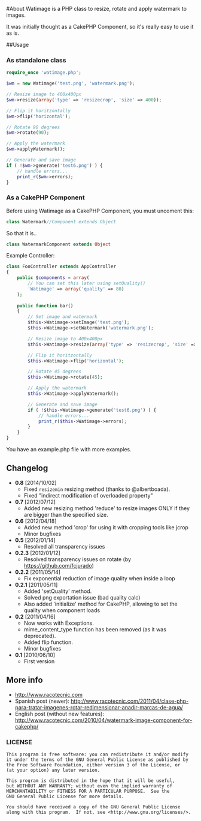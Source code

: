 #About
Watimage is a PHP class to resize, rotate and apply watermark to images.

It was initially thought as a CakePHP Component, so it's really easy to use it as is.


##Usage

### As standalone class

```php
require_once 'watimage.php';

$wm = new Watimage('test.png', 'watermark.png');

// Resize image to 400x400px
$wm->resize(array('type' => 'resizecrop', 'size' => 400));

// Flip it horitzontally
$wm->flip('horizontal');

// Rotate 90 degrees
$wm->rotate(90);

// Apply the watermark
$wm->applyWatermark();

// Generate and save image
if ( !$wm->generate('test6.png') ) {
    // handle errors...
    print_r($wm->errors);
}
```

### As a CakePHP Component

Before using Watimage as a CakePHP Component, you must uncoment this:

```php
class Watermark//Component extends Object
```

So that it is..

```php
class WatermarkComponent extends Object
```

Example Controller:

```php
class FooController extends AppController
{
    public $components = array(
        // You can set this later using setQuality()
        'Watimage' => array('quality' => 80)
    );
    
    public function bar()
    {
        // Set image and watermark
        $this->Watimage->setImage('test.png');
        $this->Watimage->setWatermark('watermark.png');

        // Resize image to 400x400px
        $this->Watimage->resize(array('type' => 'resizecrop', 'size' => 400));

        // Flip it horitzontally
        $this->Watimage->flip('horizontal');

        // Rotate 45 degrees
        $this->Watimage->rotate(45);

        // Apply the watermark
        $this->Watimage->applyWatermark();

        // Generate and save image
        if ( !$this->Watimage->generate('test6.png') ) {
            // handle errors...
            print_r($this->Watimage->errors);
        }
    }
}
```

You have an example.php file with more examples.

## Changelog

* **0.8** [2014/10/02] 
    * Fixed `resizemin` resizing method (thanks to @albertboada).
    * Fixed "indirect modification of overloaded property"
* **0.7** [2012/07/12] 
    * Added new resizing method 'reduce' to resize images ONLY if they are bigger than the specified size.
* **0.6** [2012/04/18] 
    * Added new method 'crop' for using it with cropping tools like jcrop
    * Minor bugfixes
* **0.5** [2012/01/14] 
    * Resolved all transparency issues
* **0.2.3** [2012/01/12]
    * Resolved transparency issues on rotate (by https://github.com/fcjurado)
* **0.2.2** [2011/05/14]
    * Fix exponential reduction of image quality when inside a loop
* **0.2.1** [2011/05/11]
    * Added 'setQuality' method. 
    * Solved png exportation issue (bad quality calc)
    * Also added 'initialize' method for CakePHP, allowing to set the quality when component loads
* **0.2** [2011/04/16]
    * Now works with Exceptions. 
    * mime_content_type function has been removed (as it was deprecated).
    * Added flip function. 
    * Minor bugfixes
* **0.1** [2010/06/10]
    * First version


## More info

* http://www.racotecnic.com
* Spanish post (newer): http://www.racotecnic.com/2011/04/clase-php-para-tratar-imagenes-rotar-redimensionar-anadir-marcas-de-agua/
* English post (without new features): http://www.racotecnic.com/2010/04/watermark-image-component-for-cakephp/

### LICENSE

    This program is free software: you can redistribute it and/or modify
    it under the terms of the GNU General Public License as published by
    the Free Software Foundation, either version 3 of the License, or
    (at your option) any later version.

    This program is distributed in the hope that it will be useful,
    but WITHOUT ANY WARRANTY; without even the implied warranty of
    MERCHANTABILITY or FITNESS FOR A PARTICULAR PURPOSE.  See the
    GNU General Public License for more details.

    You should have received a copy of the GNU General Public License
    along with this program.  If not, see <http://www.gnu.org/licenses/>.
